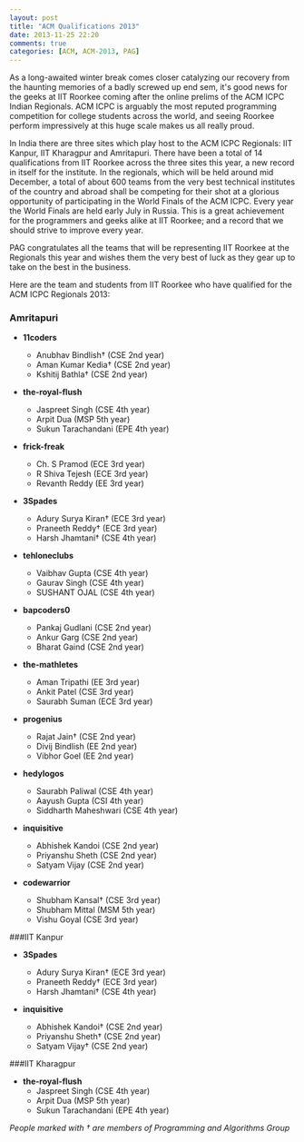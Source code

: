 ```yaml
---
layout: post
title: "ACM Qualifications 2013"
date: 2013-11-25 22:20
comments: true
categories: [ACM, ACM-2013, PAG]
---
```


As a long-awaited winter break comes closer catalyzing our recovery from the haunting memories of a badly screwed up end sem, it's  good news for the geeks at IIT Roorkee coming after the online prelims of the ACM ICPC Indian Regionals. ACM ICPC is arguably the most reputed programming competition for college students across the world, and seeing Roorkee perform impressively at this huge scale makes us all really proud.

In India there are three sites which play host to the ACM ICPC Regionals: IIT Kanpur, IIT Kharagpur and Amritapuri. There have been a total of 14 qualifications from IIT Roorkee across the three sites this year, a new record in itself for the institute. In the regionals, which will be held around mid December, a total of about 600 teams from the very best technical institutes of the country and abroad shall be competing for their shot at a glorious opportunity of participating in the World Finals of the ACM ICPC. Every year the World Finals are held early July in Russia. This is a great achievement for the programmers and geeks alike at IIT Roorkee; and a record that we should strive to improve every year.

PAG congratulates all the teams that will be representing IIT Roorkee at the Regionals this year and wishes them the very best of luck as they gear up to take on the best in the business.

Here are the team and students from IIT Roorkee who have qualified for the ACM ICPC  Regionals 2013:

### Amritapuri

*   **11coders**
    *    Anubhav Bindlish† (CSE 2nd year)
    *    Aman Kumar Kedia† (CSE 2nd year)  	
    *    Kshitij Bathla† (CSE 2nd year)

*   **the-royal-flush**
    *   Jaspreet Singh (CSE 4th year)
    *   Arpit Dua (MSP 5th year)	
    *   Sukun Tarachandani (EPE 4th year)

*   **frick-freak**
    *   Ch. S Pramod (ECE 3rd year)
    *   R Shiva Tejesh (ECE 3rd year)
    *   Revanth Reddy (EE 3rd year)

*   **3Spades**
    *   Adury Surya Kiran† (ECE 3rd year)
    *   Praneeth Reddy† (ECE 3rd year)
    *   Harsh Jhamtani† (CSE 4th year)

*   **tehloneclubs**
    *   Vaibhav Gupta (CSE 4th year)
	*   Gaurav Singh   (CSE 4th year)
    *   SUSHANT OJAL (CSE 4th year)

*   **bapcoders0**
    *   Pankaj Gudlani (CSE 2nd year)
    *   Ankur Garg (CSE 2nd year)
    *   Bharat Gaind (CSE 2nd year)

*   **the-mathletes**
    *   Aman Tripathi (EE 3rd year)
    *   Ankit Patel (CSE 3rd year)
    *   Saurabh Suman (ECE 3rd year)

*   **progenius**
    * 	Rajat Jain† (CSE 2nd year)
    *  	Divij Bindlish (EE 2nd year)
    *  	Vibhor Goel (EE 2nd year)

*   **hedylogos**
    *   Saurabh Paliwal (CSE 4th year)
    *   Aayush Gupta (CSI 4th year)
    *   Siddharth Maheshwari (CSE 4th year)

*   **inquisitive**
    *   Abhishek Kandoi       	(CSE 2nd year)
    *   Priyanshu Sheth        	(CSE 2nd year)
    *   Satyam Vijay               	(CSE 2nd year)

*   **codewarrior**
    *   Shubham Kansal†        	(CSE 3rd year)
    *   Shubham Mittal                   (MSM 5th year)           	
    *   Vishu Goyal                    	(CSE 3rd year)

###IIT Kanpur

*   **3Spades**
    *   Adury Surya Kiran†     	(ECE 3rd year)
    *   Praneeth Reddy†    	(ECE 3rd year)
    *   Harsh Jhamtani† (CSE 4th year)

*   **inquisitive**
    *   Abhishek Kandoi†	(CSE 2nd year)
    *   Priyanshu Sheth†        	(CSE 2nd year)
    *   Satyam Vijay†               	(CSE 2nd year)

###IIT Kharagpur


*   **the-royal-flush**
    *   Jaspreet Singh (CSE 4th year)
    *   Arpit Dua (MSP 5th year)
    *   Sukun Tarachandani (EPE 4th year)

    
*People marked with † are members of Programming and Algorithms Group*




